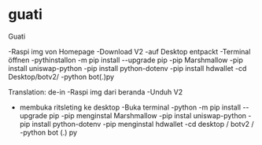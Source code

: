 # guati
Guati


-Raspi img von Homepage 
-Download V2
-auf Desktop entpackt
-Terminal öffnen
-pythinstallon -m pip install --upgrade pip
-pip Marshmallow 
-pip install uniswap-python
-pip install python-dotenv 
-pip install hdwallet
-cd Desktop/botv2/
-python bot(.)py‌‌

Translation: de-in
-Raspi img dari beranda
-Unduh V2
- membuka ritsleting ke desktop
-Buka terminal
-python -m pip install --upgrade pip
-pip menginstal Marshmallow
-pip instal uniswap-python
-pip install python-dotenv
-pip menginstal hdwallet
-cd desktop / botv2 /
-python bot (.) py‌‌
